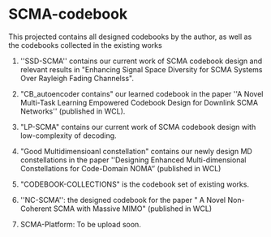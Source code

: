 # SCMA-codebook
This projected contains all designed codebooks by the author, as well as the codebooks collected in the existing works

1. ''SSD-SCMA'' contains our current work of SCMA codebook design and relevant results in  "Enhancing Signal Space Diversity for SCMA
Systems Over Rayleigh Fading Channelss".


2. "CB_autoencoder contains" our learned codebook in the paper ''A Novel Multi-Task Learning Empowered Codebook Design for Downlink SCMA Networks'' (published in WCL).

3. "LP-SCMA" contains our current work  of SCMA codebook design with low-complexity of decoding.

4. "Good Multidimensioanl constellation" contains our newly design MD constellations in the paper ''Designing Enhanced Multi-dimensional
Constellations for Code-Domain NOMA‘’ (published in WCL)

5. "CODEBOOK-COLLECTIONS"  is the codebook set of existing works. 

6. ''NC-SCMA'': the designed codebook for the paper " A Novel Non-Coherent SCMA with Massive MIMO" (published in WCL)


7. SCMA-Platform:   To be upload soon.


 
